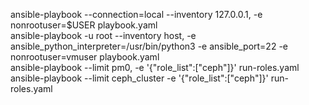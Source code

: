 ansible-playbook --connection=local --inventory 127.0.0.1, -e nonrootuser=$USER playbook.yaml  
ansible-playbook -u root --inventory host, -e ansible_python_interpreter=/usr/bin/python3 -e ansible_port=22 -e nonrootuser=vmuser playbook.yaml  
ansible-playbook --limit pm0, -e '{"role_list":["ceph"]}' run-roles.yaml  
ansible-playbook --limit ceph_cluster -e '{"role_list":["ceph"]}' run-roles.yaml  
